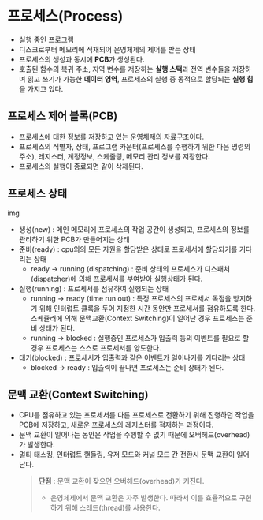 # 프로세스(Process)

- 실행 중인 프로그램
- 디스크로부터 메모리에 적재되어 운영체제의 제어를 받는 상태
- 프로세스의 생성과 동시에 **PCB**가 생성된다.
- 호출된 함수의 복귀 주소, 지역 변수를 저장하는 **실행 스택**과 전역 변수들을 저장하며 읽고 쓰기가 가능한 **데이터 영역**, 프로세스의 실행 중 동적으로 할당되는 **실행 힙**을 가지고 있다.

## 프로세스 제어 블록(PCB)

- 프로세스에 대한 정보를 저장하고 있는 운영체제의 자료구조이다.
- 프로세스의 식별자, 상태, 프로그램 카운터(프로세스를 수행하기 위한 다음 명령의 주소), 레지스터, 계정정보, 스케줄링, 메모리 관리 정보를 저장한다.
- 프로세스의 실행이 종료되면 같이 삭제된다.

## 프로세스 상태

img

- 생성(new) : 메인 메모리에 프로세스의 작업 공간이 생성되고, 프로세스의 정보를 관라하기 위한 PCB가 만들어지는 상태
- 준비(ready) : cpu외의 모든 자원을 할당받은 상태로 프로세서에 할당되기를 기다리는 상태
  - ready -> running (dispatching) : 준비 상태의 프로세스가 디스패처(dispatcher)에 의해 프로세서를 부여받아 실행상태가 된다.
- 실행(running) : 프로세서를 점유하여 실행되는 상태
  - running -> ready (time run out) : 특정 프로세스의 프로세서 독점을 방지하기 위해 인터럽트 클록을 두어 지정한 시간 동안만 프로세서를 점유하도록 한다. 스케쥴러에 의해 문맥교환(Context Switching)이 일어난 경우 프로세스는 준비 상태가 된다.
  - running -> blocked : 실행중인 프로세스가 입출력 등의 이벤트를 필요로 할 경우 프로세스는 스스로 프로세서를 양도한다.
- 대기(blocked) : 프로세서가 입출력과 같은 이벤트가 일어나기를 기다리는 상태
  - blocked -> ready : 입출력이 끝나면 프로세스는 준비 상태가 된다.

## 문맥 교환(Context Switching)

- CPU를 점유하고 있는 프로세서를 다른 프로세스로 전환하기 위해 진행하던 작업을 PCB에 저장하고, 새로운 프로세스의 레지스터를 적재하는 과정이다.
- 문맥 교환이 일어나는 동안은 작업을 수행할 수 없기 때문에 오버헤드(overhead)가 발생한다.
- 멀티 태스킹, 인터럽트 핸들링, 유저 모드와 커널 모드 간 전환시 문맥 교환이 일어난다.
  > **단점** : 문맥 교환이 잦으면 오버헤드(overhead)가 커진다.
  >
  > - 운영체제에서 문맥 교환은 자주 발생한다. 따라서 이를 효율적으로 구현하기 위해 스레드(thread)를 사용한다.
